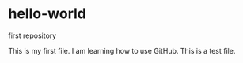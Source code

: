 # hello-world
first repository

This is my first file. I am learning how to use GitHub. This is a test file.
